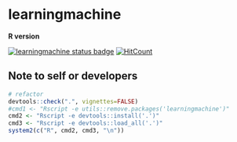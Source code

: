 # learningmachine

**R version**

[![learningmachine status badge](https://techtonique.r-universe.dev/badges/learningmachine)](https://techtonique.r-universe.dev/learningmachine) [![HitCount](https://hits.dwyl.com/Techtonique/learningmachine.svg?style=flat-square)](http://hits.dwyl.com/Techtonique/learningmachine) 


## Note to self or developers 

```R
# refactor
devtools::check(".", vignettes=FALSE)
#cmd1 <- "Rscript -e utils::remove.packages('learningmachine')"
cmd2 <- "Rscript -e devtools::install('.')"
cmd3 <- "Rscript -e devtools::load_all('.')"
system2(c("R", cmd2, cmd3, "\n"))
```

